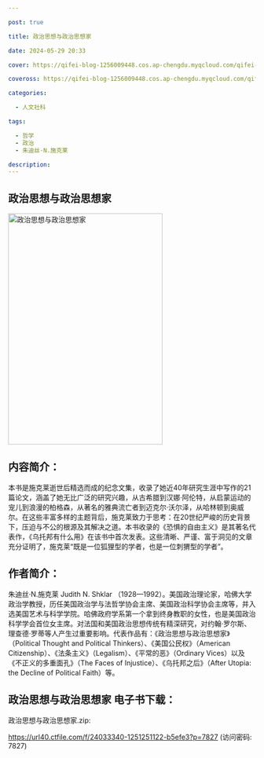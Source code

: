```yaml
---

post: true

title: 政治思想与政治思想家

date: 2024-05-29 20:33

cover: https://qifei-blog-1256009448.cos.ap-chengdu.myqcloud.com/qifei-blog/64e57a90661c6c8e54fa157b.jpg

coveross: https://qifei-blog-1256009448.cos.ap-chengdu.myqcloud.com/qifei-blog/64e57a90661c6c8e54fa157b.jpg

categories:

  - 人文社科

tags:

  - 哲学
  - 政治
  - 朱迪丝·N.施克莱

description:
---
```


## 政治思想与政治思想家
<img alt="政治思想与政治思想家 " class="aligncenter loaded" data-was-processed="true" decoding="async" fetchpriority="high" height="471" src="https://qifei-blog-1256009448.cos.ap-chengdu.myqcloud.com/qifei-blog/64e57a90661c6c8e54fa157b.jpg " style="cursor: zoom-in;" width="314"/>

## 内容简介：

本书是施克莱逝世后精选而成的纪念文集，收录了她近40年研究生涯中写作的21篇论文，涵盖了她无比广泛的研究兴趣，从古希腊到汉娜·阿伦特，从启蒙运动的宠儿到浪漫的柏格森，从著名的雅典流亡者到迈克尔·沃尔泽，从哈林顿到奥威尔。在这些丰富多样的主题背后，施克莱致力于思考：在20世纪严峻的历史背景下，压迫与不公的根源及其解决之道。本书收录的《恐惧的自由主义》是其著名代表作，《乌托邦有什么用》在该书中首次发表。这些清晰、严谨、富于洞见的文章充分证明了，施克莱“既是一位狐狸型的学者，也是一位刺猬型的学者”。

## 作者简介：

朱迪丝·N.施克莱 Judith N. Shklar （1928—1992）。美国政治理论家，哈佛大学政治学教授，历任美国政治学与法哲学协会主席、美国政治科学协会主席等，并入选美国艺术与科学学院。哈佛政府学系第一个拿到终身教职的女性，也是美国政治科学学会首位女主席。对法国和美国政治思想传统有精深研究，对约翰·罗尔斯、理查德·罗蒂等人产生过重要影响。代表作品有：《政治思想与政治思想家》（Political Thought and Political Thinkers）、《美国公民权》（American Citizenship）、《法条主义》（Legalism）、《平常的恶》（Ordinary Vices）以及《不正义的多重面孔》（The Faces of Injustice）、《乌托邦之后》（After Utopia: the Decline of Political Faith）等。

## 政治思想与政治思想家 电子书下载：

政治思想与政治思想家.zip: 

https://url40.ctfile.com/f/24033340-1251251122-b5efe3?p=7827 (访问密码: 7827)
